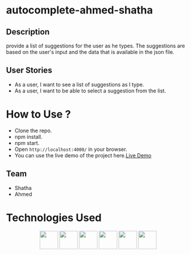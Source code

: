 # autocomplete-ahmed-shatha

## Description
 provide a list of suggestions for the user as he types. The suggestions are based on the user's input and the data that is available in the json file.

## User Stories
- As a user, I want to see a list of suggestions as I type.
- As a user, I want to be able to select a suggestion from the list.
# How to Use ?
- Clone the repo.
- npm install.
- npm start.
- Open `http://localhost:4000/` in your browser.
- You can use the live demo of the project here.[Live Demo](https://auto-basil.onrender.com)

## Team
- Shatha 
- Ahmed

# Technologies Used

<p align="center">
  <img src="https://img.icons8.com/color/48/000000/html-5--v1.png" width="50" height="50"/>
  <img src="https://img.icons8.com/color/48/000000/css3.png" width="50" height="50"/>
    <img src="https://img.icons8.com/color/48/000000/javascript--v1.png" width="50" height="50"/>
    <!-- Nodejs -->
    <img src="https://img.icons8.com/color/48/000000/nodejs.png" width="50" height="50"/>
    <!-- npm -->
    <img src="https://img.icons8.com/color/48/000000/npm.png" width="50" height="50"/>
    <!-- render -->
    <img src="https://img.icons8.com/color/48/000000/render.png" width="50" height="50"/>
</p>
